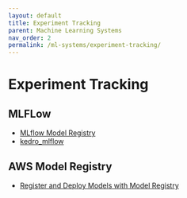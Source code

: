 ```yaml
---
layout: default
title: Experiment Tracking
parent: Machine Learning Systems
nav_order: 2
permalink: /ml-systems/experiment-tracking/
---
```


# Experiment Tracking

## MLFLow

- [MLflow Model Registry](https://www.mlflow.org/docs/latest/model-registry.html)
- [kedro_mlflow](https://kedro-mlflow.readthedocs.io/en/stable/source/08_API/kedro_mlflow.html)

## AWS Model Registry

- [Register and Deploy Models with Model Registry](https://docs.aws.amazon.com/sagemaker/latest/dg/model-registry.html)